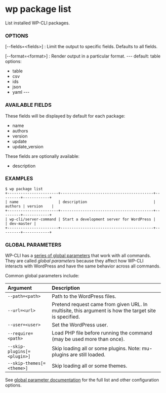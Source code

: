 # wp package list

List installed WP-CLI packages.

### OPTIONS

[\--fields=&lt;fields&gt;]
: Limit the output to specific fields. Defaults to all fields.

[\--format=&lt;format&gt;]
: Render output in a particular format.
\---
default: table
options:
  - table
  - csv
  - ids
  - json
  - yaml
\---

### AVAILABLE FIELDS

These fields will be displayed by default for each package:

* name
* authors
* version
* update
* update_version

These fields are optionally available:

* description

### EXAMPLES

    $ wp package list
    +-----------------------+------------------------------------------+---------+------------+
    | name                  | description                              | authors | version    |
    +-----------------------+------------------------------------------+---------+------------+
    | wp-cli/server-command | Start a development server for WordPress |         | dev-master |
    +-----------------------+------------------------------------------+---------+------------+

### GLOBAL PARAMETERS

WP-CLI has a [series of global parameters](https://make.wordpress.org/cli/handbook/config/) that work with all commands. They are called _global parameters_ because they affect how WP-CLI interacts with WordPress and have the same behavior across all commands.

Common global parameters include:

| **Argument**    | **Description**              |
|:----------------|:-----------------------------|
| `--path=<path>` | Path to the WordPress files. |
| `--url=<url>`   | Pretend request came from given URL. In multisite, this argument is how the target site is specified. |
| `--user=<user>` | Set the WordPress user.      |
| `--require=<path>` | Load PHP file before running the command (may be used more than once). |
| `--skip-plugins[=<plugin>]` | Skip loading all or some plugins. Note: mu-plugins are still loaded. |
| `--skip-themes[=<theme>]` | Skip loading all or some themes. |

See [global parameter documentation](https://make.wordpress.org/cli/handbook/config/) for the full list and other configuration options.


